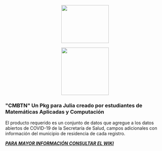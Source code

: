 
   <p align = "center"><img src="https://user-images.githubusercontent.com/47236047/105114729-138f9e80-5a8d-11eb-9bed-285607aae4d8.png" height = "120" width = "150"></p>
   <p align = "center"><img src="https://user-images.githubusercontent.com/47236047/105138085-0341e880-5aba-11eb-86bc-8f18644658dc.PNG" height = "150" width = "150"></p>
<h3>"CMBTN" Un Pkg para Julia creado por estudiantes de Matemáticas Aplicadas y Computación <br></h3>
El producto requerido es un conjunto de datos que agregue a los datos abiertos de COVID-19 de la Secretaría de Salud, campos adicionales con información del municipio de residencia de cada registro.<br>

<b><i><u>PARA MAYOR INFORMACIÓN CONSULTAR EL [WIKI](https://github.com/Replase/CMBTN.jl/wiki)<b/></i></u>
